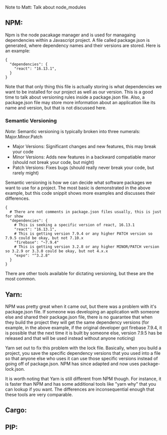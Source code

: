 Note to Matt: Talk about node_modules

## NPM:

Npm is the node pacakage manager and is used for managaing dependencies within a Javascript project. A file called package.json is generated, where dependency names and their versions are stored. Here is an example:

~~~~
{
  "dependencies": {
    "react": "16.13.1",
  }
}
~~~~

Note that that only thing this file is actually storing is what dependencies we want to be installed for our project as well as our version. This is a good time to talk about versioning rules inside a package.json file. Also, a package.json file may store more information about an application like its name and version, but that is not discussed here.

### Semantic Versioning
*Note*: Semantic versioning is typically broken into three numerals: Major.Minor.Patch
* Major Versions: Significant changes and new features, this may break your code
* Minor Versions: Adds new features in a backward compatiable manor (should not break your code, but might)
* Patch Versions: Fixes bugs (should really never break your code, but rarely might)

Semantic versioning is how we can decide what software packages we want to use for a project. The most basic is demonstrated in the above example, but this code snippit shows more examples and discusses their differences.

~~~~
{
  # There are not comments in package.json files usually, this is just for show
  "dependencies": {
    # This is seeking a specific version of react, 16.13.1
    "react": "16.13.1",
    # This is getting version 7.9.4 or any higher PATCH version so 7.9.5 could be okay, but not 7.10.x
    "firebase": "~7.9.4"
    # This is getting version 3.2.8 or any higher MINOR/PATCH version so 3.2.9 or 3.3.0 could be okay, but not 4.x.x
    "expo": "^3.2.8"
  }
}
~~~~

There are other tools available for dictating versioning, but these are the most common.

## Yarn:

NPM was pretty great when it came out, but there was a problem with it's package.json file. If someone was  developing an application with someone else and shared their package.json file, there is no guarantee that when they build the project they will get the same dependency versions (for example, in the above example, if the original developer got firebase 7.9.4, it is possible that the next time it is built by someone else, version 7.9.5 has be released and that will be used instead without anyone noticing)

Yarn set out to fix this problem with the lock file. Basically, when you build a project, you save the specific dependency versions that you used into a file so that anyone else who uses it can use those specific versions instead of going off of package.json. NPM has since adapted and now uses package-lock.json.

It is worth noting that Yarn is still different from NPM though. For instance, it is faster than NPM and has some additional tools like "yarn why" that you can lookup if you want. The differences are inconsequential enough that these tools are very comparable.

## Cargo:

## PIP:
